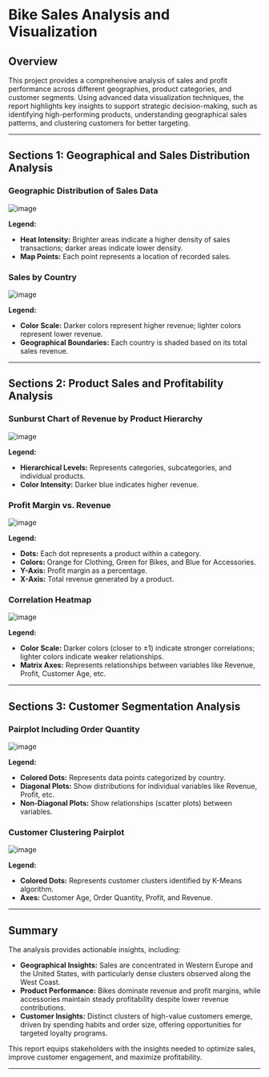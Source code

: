 # Bike Sales Analysis and Visualization

## Overview
This project provides a comprehensive analysis of sales and profit performance across different geographies, product categories, and customer segments. Using advanced data visualization techniques, the report highlights key insights to support strategic decision-making, such as identifying high-performing products, understanding geographical sales patterns, and clustering customers for better targeting.

---

## Sections 1: Geographical and Sales Distribution Analysis

### Geographic Distribution of Sales Data
  ![image](https://github.com/user-attachments/assets/a77435fd-3962-448e-aceb-439019207294)
  
**Legend:**
  - **Heat Intensity:** Brighter areas indicate a higher density of sales transactions; darker areas indicate lower density.
  - **Map Points:** Each point represents a location of recorded sales.

### Sales by Country
  ![image](https://github.com/user-attachments/assets/18de5e8e-f3d0-4265-9c67-d9e03dcdadad)

**Legend:**
  - **Color Scale:** Darker colors represent higher revenue; lighter colors represent lower revenue.
  - **Geographical Boundaries:** Each country is shaded based on its total sales revenue.
    
---

## Sections 2: Product Sales and Profitability Analysis

### Sunburst Chart of Revenue by Product Hierarchy
![image](https://github.com/user-attachments/assets/f5a4a1e2-8158-4a2b-ab20-5ab78d4f2497)

 **Legend:**
  - **Hierarchical Levels:** Represents categories, subcategories, and individual products.
  - **Color Intensity:** Darker blue indicates higher revenue.
  
### Profit Margin vs. Revenue
![image](https://github.com/user-attachments/assets/83e82988-8aae-4a00-9a64-f9628e32c042)

 **Legend:**
  - **Dots:** Each dot represents a product within a category.
  - **Colors:** Orange for Clothing, Green for Bikes, and Blue for Accessories.
  - **Y-Axis:** Profit margin as a percentage.
  - **X-Axis:** Total revenue generated by a product.  

### Correlation Heatmap
![image](https://github.com/user-attachments/assets/75a982c2-1a40-4838-ade6-0af38e8b12e1)

 **Legend:**
  - **Color Scale:** Darker colors (closer to ±1) indicate stronger correlations; lighter colors indicate weaker relationships.
  - **Matrix Axes:** Represents relationships between variables like Revenue, Profit, Customer Age, etc.
  
---

## Sections 3: Customer Segmentation Analysis

### Pairplot Including Order Quantity
![image](https://github.com/user-attachments/assets/41266dad-5f37-4e15-9dbc-b258af326cc1)

 **Legend:**
  - **Colored Dots:** Represents data points categorized by country.
  - **Diagonal Plots:** Show distributions for individual variables like Revenue, Profit, etc.
  - **Non-Diagonal Plots:** Show relationships (scatter plots) between variables.

### Customer Clustering Pairplot
![image](https://github.com/user-attachments/assets/717fec81-564e-4ed8-b4c3-0183c3c6a513)

 **Legend:**
  - **Colored Dots:** Represents customer clusters identified by K-Means algorithm.
  - **Axes:** Customer Age, Order Quantity, Profit, and Revenue.

---

## Summary
The analysis provides actionable insights, including:
- **Geographical Insights:** Sales are concentrated in Western Europe and the United States, with particularly dense clusters observed along the West Coast.
- **Product Performance:** Bikes dominate revenue and profit margins, while accessories maintain steady profitability despite lower revenue contributions.
- **Customer Insights:** Distinct clusters of high-value customers emerge, driven by spending habits and order size, offering opportunities for targeted loyalty programs.

This report equips stakeholders with the insights needed to optimize sales, improve customer engagement, and maximize profitability.

---
